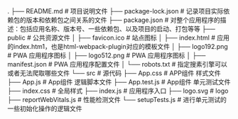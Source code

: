 .
├── README.md # 项目说明文件
├── package-lock.json # 记录项目实际依赖包的版本和依赖包之间关系的文件
├── package.json # 对整个应用程序的描述：包括应用名称、版本号、一些依赖包、以及项目的启动、打包等等
├── public # 公共资源文件
│   ├── favicon.ico # 站点图标
│   ├── index.html # 应用的index.htm1，也是html-webpack-plugin对应的模板文件
│   ├── logo192.png # PWA 应用程序图标
│   ├── logo512.png # PWA 应用程序图标
│   ├── manifest.json # PWA 应用程序配置文件
│   └── robots.txt # 指定搜素引擎可以或者无法爬取哪些文件
└── src # 源代码
    ├── App.css # APP组件 样式文件
    ├── App.js # App组件 逻辑脚本文件
    ├── App.test.js # App组件 单元测试文件
    ├── index.css # 全局样式
    ├── index.js # 应用程序入口
    ├── logo.svg # logo
    ├── reportWebVitals.js # 性能检测文件
    └── setupTests.js # 进行单元测试的一些初始化操作的逻辑文件
